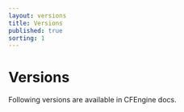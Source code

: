 ```yaml
---
layout: versions
title: Versions
published: true
sorting: 1
---
```

# Versions

Following versions are available in CFEngine docs.
